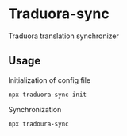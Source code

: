 # Traduora-sync

Traduora translation synchronizer

## Usage

Initialization of config file

`npx traduora-sync init`

Synchronization

`npx tradoura-sync`
